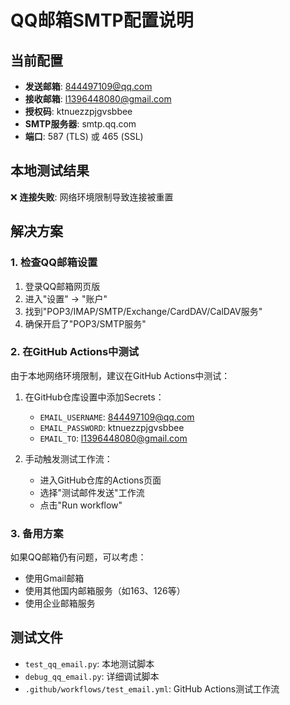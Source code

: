 # QQ邮箱SMTP配置说明

## 当前配置
- **发送邮箱**: 844497109@qq.com
- **接收邮箱**: l1396448080@gmail.com
- **授权码**: ktnuezzpjgvsbbee
- **SMTP服务器**: smtp.qq.com
- **端口**: 587 (TLS) 或 465 (SSL)

## 本地测试结果
❌ **连接失败**: 网络环境限制导致连接被重置

## 解决方案

### 1. 检查QQ邮箱设置
1. 登录QQ邮箱网页版
2. 进入"设置" → "账户"
3. 找到"POP3/IMAP/SMTP/Exchange/CardDAV/CalDAV服务"
4. 确保开启了"POP3/SMTP服务"

### 2. 在GitHub Actions中测试
由于本地网络环境限制，建议在GitHub Actions中测试：

1. 在GitHub仓库设置中添加Secrets：
   - `EMAIL_USERNAME`: 844497109@qq.com
   - `EMAIL_PASSWORD`: ktnuezzpjgvsbbee
   - `EMAIL_TO`: l1396448080@gmail.com

2. 手动触发测试工作流：
   - 进入GitHub仓库的Actions页面
   - 选择"测试邮件发送"工作流
   - 点击"Run workflow"

### 3. 备用方案
如果QQ邮箱仍有问题，可以考虑：
- 使用Gmail邮箱
- 使用其他国内邮箱服务（如163、126等）
- 使用企业邮箱服务

## 测试文件
- `test_qq_email.py`: 本地测试脚本
- `debug_qq_email.py`: 详细调试脚本
- `.github/workflows/test_email.yml`: GitHub Actions测试工作流 